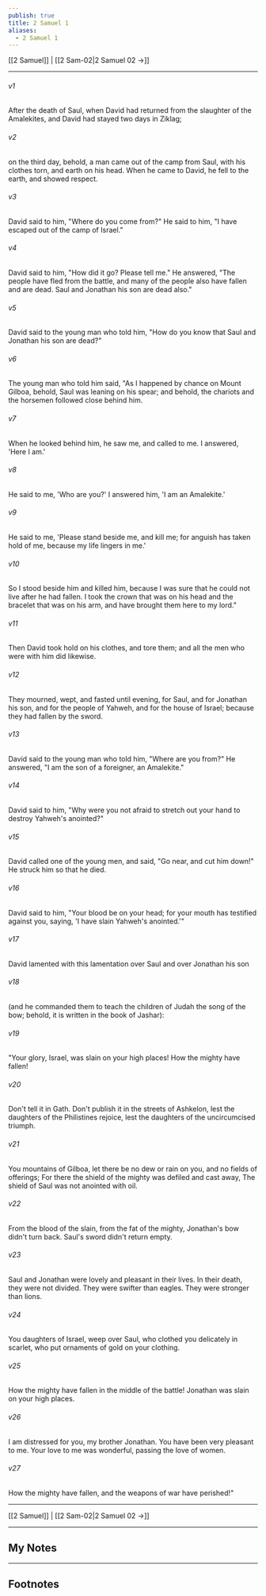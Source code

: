 ```yaml
---
publish: true
title: 2 Samuel 1
aliases:
  - 2 Samuel 1
---
```


[[2 Samuel]] | [[2 Sam-02|2 Samuel 02 →]]
***



###### v1 
After the death of Saul, when David had returned from the slaughter of the Amalekites, and David had stayed two days in Ziklag; 

###### v2 
on the third day, behold, a man came out of the camp from Saul, with his clothes torn, and earth on his head. When he came to David, he fell to the earth, and showed respect. 

###### v3 
David said to him, "Where do you come from?" He said to him, "I have escaped out of the camp of Israel." 

###### v4 
David said to him, "How did it go? Please tell me." He answered, "The people have fled from the battle, and many of the people also have fallen and are dead. Saul and Jonathan his son are dead also." 

###### v5 
David said to the young man who told him, "How do you know that Saul and Jonathan his son are dead?" 

###### v6 
The young man who told him said, "As I happened by chance on Mount Gilboa, behold, Saul was leaning on his spear; and behold, the chariots and the horsemen followed close behind him. 

###### v7 
When he looked behind him, he saw me, and called to me. I answered, 'Here I am.' 

###### v8 
He said to me, 'Who are you?' I answered him, 'I am an Amalekite.' 

###### v9 
He said to me, 'Please stand beside me, and kill me; for anguish has taken hold of me, because my life lingers in me.' 

###### v10 
So I stood beside him and killed him, because I was sure that he could not live after he had fallen. I took the crown that was on his head and the bracelet that was on his arm, and have brought them here to my lord." 

###### v11 
Then David took hold on his clothes, and tore them; and all the men who were with him did likewise. 

###### v12 
They mourned, wept, and fasted until evening, for Saul, and for Jonathan his son, and for the people of Yahweh, and for the house of Israel; because they had fallen by the sword. 

###### v13 
David said to the young man who told him, "Where are you from?" He answered, "I am the son of a foreigner, an Amalekite." 

###### v14 
David said to him, "Why were you not afraid to stretch out your hand to destroy Yahweh's anointed?" 

###### v15 
David called one of the young men, and said, "Go near, and cut him down!" He struck him so that he died. 

###### v16 
David said to him, "Your blood be on your head; for your mouth has testified against you, saying, 'I have slain Yahweh's anointed.'" 

###### v17 
David lamented with this lamentation over Saul and over Jonathan his son 

###### v18 
(and he commanded them to teach the children of Judah the song of the bow; behold, it is written in the book of Jashar): 

###### v19 
"Your glory, Israel, was slain on your high places! How the mighty have fallen! 

###### v20 
Don't tell it in Gath. Don't publish it in the streets of Ashkelon, lest the daughters of the Philistines rejoice, lest the daughters of the uncircumcised triumph. 

###### v21 
You mountains of Gilboa, let there be no dew or rain on you, and no fields of offerings; For there the shield of the mighty was defiled and cast away, The shield of Saul was not anointed with oil. 

###### v22 
From the blood of the slain, from the fat of the mighty, Jonathan's bow didn't turn back. Saul's sword didn't return empty. 

###### v23 
Saul and Jonathan were lovely and pleasant in their lives. In their death, they were not divided. They were swifter than eagles. They were stronger than lions. 

###### v24 
You daughters of Israel, weep over Saul, who clothed you delicately in scarlet, who put ornaments of gold on your clothing. 

###### v25 
How the mighty have fallen in the middle of the battle! Jonathan was slain on your high places. 

###### v26 
I am distressed for you, my brother Jonathan. You have been very pleasant to me. Your love to me was wonderful, passing the love of women. 

###### v27 
How the mighty have fallen, and the weapons of war have perished!"

***
[[2 Samuel]] | [[2 Sam-02|2 Samuel 02 →]]

---
## My Notes

---
## Footnotes